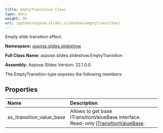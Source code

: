 ```yaml
---
title: EmptyTransition Class
type: docs
weight: 30
url: /python/aspose.slides.slideshow/emptytransition/
---
```


Empty slide transition effect.

**Namespace:** [aspose.slides.slideshow](/python/aspose.slides.slideshow/)

**Full Class Name:** aspose.slides.slideshow.EmptyTransition

**Assembly:**  Aspose.Slides Version: 22.1.0.0

The EmptyTransition type exposes the following members:
## **Properties**
|**Name**|**Description**|
| :- | :- |
|as_itransition_value_base|Allows to get base ITransitionValueBase interface.<br/>            Read-only [ITransitionValueBase](/python/aspose.slides.slideshow/itransitionvaluebase/).|
